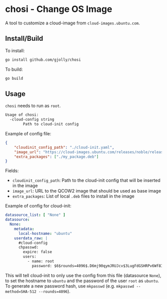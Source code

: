 # chosi - Change OS Image

A tool to customize a cloud-image from `cloud-images.ubuntu.com`.

## Install/Build

To install:

```bash
go install github.com/gjolly/chosi
```

To build:

```bash
go build
```

## Usage

`chosi` needs to run as `root`.

```bash
Usage of chosi:
  -cloud-config string
        Path to cloud-init config
```

Example of config file:

```json
{
    "cloudinit_config_path": "./cloud-init.yaml",
    "image_url": "https://cloud-images.ubuntu.com/releases/noble/release/ubuntu-24.04-server-cloudimg-amd64.img",
    "extra_packages": ["./my_package.deb"]
}
```

Fields:
 * `cloudinit_config_path`: Path to the cloud-init config that will be inserted in the image
 * `image_url`: URL to the QCOW2 image that should be used as base image
 * `extra_packages`: List of local `.deb` files to install in the image

Example of config for cloud-init:

```yaml
datasource_list: [ "None" ]
datasource:
  None:
    metadata:
      local-hostname: "ubuntu"
    userdata_raw: |
      #cloud-config
      chpasswd:
        expire: false
        users:
          - name: root
            password: $6$rounds=4096$.D6mj90qymJRUJcv$3LugFdGSHRPv6Wf8IVOxwq7OZjEN14mNBtjfa2KVpDkv0Qa.vV0MjbpfA46E6dpQBL7HNDFzzXyO3lJ7/nFDO1
```

This will tell cloud-init to only use the config from this file (datasource `None`), to set the hostname to `ubuntu` and the password of the user `root` as `ubuntu`. To generate a new password hash, use `mkpasswd` (e.g. `mkpasswd --method=SHA-512 --rounds=4096`).
